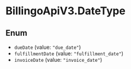 # BillingoApiV3.DateType

## Enum

* `dueDate` (value: `"due_date"`)
* `fulfillmentDate` (value: `"fulfillment_date"`)
* `invoiceDate` (value: `"invoice_date"`)
